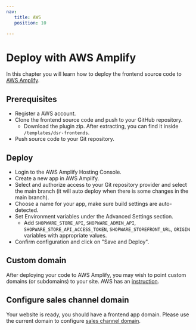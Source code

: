 ```yaml
---
nav:
   title: AWS
   position: 10

---
```


# Deploy with AWS Amplify 

In this chapter you will learn how to deploy the frontend source code to [AWS Amplify](https://aws.amazon.com/amplify/).

## Prerequisites

* Register a AWS account.
* Clone the frontend source code and push to your GitHub repository.
  * Download the plugin zip. After extracting, you can find it inside `/templates/dsr-frontends`.
* Push source code to your Git repository.

## Deploy

* Login to the AWS Amplify Hosting Console.
* Create a new app in AWS Amplify.
* Select and authorize access to your Git repository provider and select the main branch (it will auto deploy when there is some changes in the main branch).
* Choose a name for your app, make sure build settings are auto-detected. 
* Set Environment variables under the Advanced Settings section.
  * Add `SHOPWARE_STORE_API`, `SHOPWARE_ADMIN_API`, `SHOPWARE_STORE_API_ACCESS_TOKEN`, `SHOPWARE_STOREFRONT_URL`, `ORIGIN` variables with appropriate values.
* Confirm configuration and click on "Save and Deploy".

## Custom domain

After deploying your code to AWS Amplify, you may wish to point custom domains (or subdomains) to your site. AWS has an [instruction](https://docs.aws.amazon.com/amplify/latest/userguide/custom-domains.html).

## Configure sales channel domain

Your website is ready, you should have a frontend app domain. Please use the current domain to configure [sales channel domain](../../configuration/domain-config.md).
